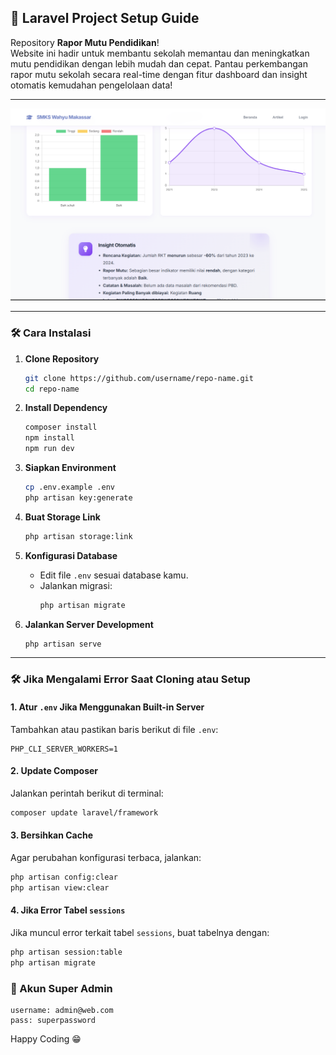 ## 🚀 Laravel Project Setup Guide

Repository **Rapor Mutu Pendidikan**!  
Website ini hadir untuk membantu sekolah memantau dan meningkatkan mutu pendidikan dengan lebih mudah dan cepat. Pantau perkembangan rapor mutu sekolah secara real-time dengan fitur dashboard dan insight otomatis kemudahan pengelolaan data!

---

![Rapor Mutu Pendidikan](./public/ss-rapor.png)

---

### 🛠️ Cara Instalasi

1. **Clone Repository**
   ```bash
   git clone https://github.com/username/repo-name.git
   cd repo-name
   ```

2. **Install Dependency**
   ```bash
   composer install
   npm install
   npm run dev
   ```

3. **Siapkan Environment**
   ```bash
   cp .env.example .env
   php artisan key:generate
   ```

4. **Buat Storage Link**
   ```bash
   php artisan storage:link
   ```

5. **Konfigurasi Database**
   - Edit file `.env` sesuai database kamu.
   - Jalankan migrasi:
     ```bash
     php artisan migrate
     ```

6. **Jalankan Server Development**
   ```bash
   php artisan serve
   ```

---
### 🛠️ Jika Mengalami Error Saat Cloning atau Setup

#### 1. Atur `.env` Jika Menggunakan Built-in Server
Tambahkan atau pastikan baris berikut di file `.env`:
```env
PHP_CLI_SERVER_WORKERS=1
```

#### 2. Update Composer
Jalankan perintah berikut di terminal:
```bash
composer update laravel/framework
```

#### 3. Bersihkan Cache
Agar perubahan konfigurasi terbaca, jalankan:
```bash
php artisan config:clear
php artisan view:clear
```

#### 4. Jika Error Tabel `sessions`
Jika muncul error terkait tabel `sessions`, buat tabelnya dengan:
```bash
php artisan session:table
php artisan migrate
```

### 👑 Akun Super Admin

```super_admin
username: admin@web.com
pass: superpassword
```
Happy Coding 😁

